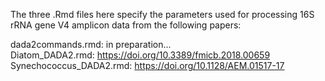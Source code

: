 The three .Rmd files here specify the parameters used for processing 16S rRNA gene V4 amplicon data from the following papers:

dada2commands.rmd: in preparation...  
Diatom_DADA2.rmd: https://doi.org/10.3389/fmicb.2018.00659  
Synechococcus_DADA2.rmd: https://doi.org/10.1128/AEM.01517-17 

